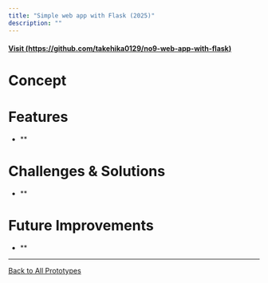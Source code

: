 ```yaml
---
title: "Simple web app with Flask (2025)"
description: ""
---
```


#### [Visit (https://github.com/takehika0129/no9-web-app-with-flask)](https://github.com/takehika0129/no9-web-app-with-flask)

# **Concept**


# **Features**
- **

# **Challenges & Solutions**  
- **
  
# **Future Improvements**
- **

  
---
[Back to All Prototypes](../index.md)
